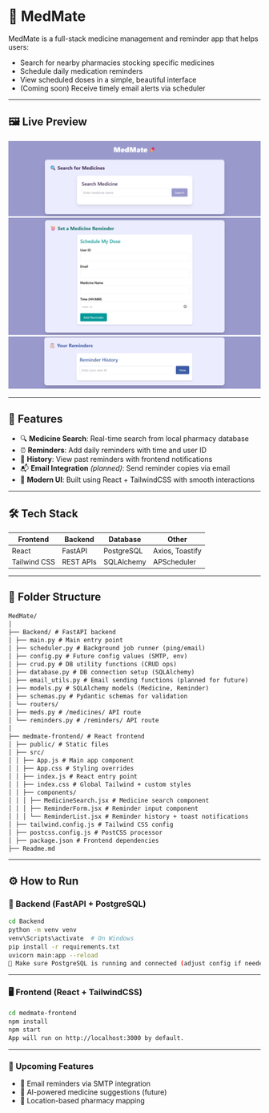 # 💊 MedMate

MedMate is a full-stack medicine management and reminder app that helps users:

- Search for nearby pharmacies stocking specific medicines
- Schedule daily medication reminders
- View scheduled doses in a simple, beautiful interface
- (Coming soon) Receive timely email alerts via scheduler

---

## 🖼️ Live Preview

![Webapp Preview Search Medicine](SearchMeds.png) 
![Webapp Preview Search Medicine](SetReminder.png) 
![Webapp Preview Search Medicine](ReminderList.png) 

---

## 🚀 Features

- 🔍 **Medicine Search**: Real-time search from local pharmacy database
- ⏰ **Reminders**: Add daily reminders with time and user ID
- 📜 **History**: View past reminders with frontend notifications
- 📬 **Email Integration** *(planned)*: Send reminder copies via email
- 🎨 **Modern UI**: Built using React + TailwindCSS with smooth interactions

---

## 🛠️ Tech Stack

| Frontend        | Backend       | Database    | Other             |
|-----------------|---------------|-------------|-------------------|
| React           | FastAPI       | PostgreSQL  | Axios, Toastify   |
| Tailwind CSS    | REST APIs     | SQLAlchemy  | APScheduler       |

---

## 📁 Folder Structure

```
MedMate/
│
├── Backend/ # FastAPI backend
│ ├── main.py # Main entry point
│ ├── scheduler.py # Background job runner (ping/email)
│ ├── config.py # Future config values (SMTP, env)
│ ├── crud.py # DB utility functions (CRUD ops)
│ ├── database.py # DB connection setup (SQLAlchemy)
│ ├── email_utils.py # Email sending functions (planned for future)
│ ├── models.py # SQLAlchemy models (Medicine, Reminder)
│ ├── schemas.py # Pydantic schemas for validation
│ └── routers/
│ ├── meds.py # /medicines/ API route
│ └── reminders.py # /reminders/ API route
│
├── medmate-frontend/ # React frontend
│ ├── public/ # Static files
│ ├── src/
│ │ ├── App.js # Main app component
│ │ ├── App.css # Styling overrides
│ │ ├── index.js # React entry point
│ │ ├── index.css # Global Tailwind + custom styles
│ │ ├── components/
│ │ │ ├── MedicineSearch.jsx # Medicine search component
│ │ │ ├── ReminderForm.jsx # Reminder input component
│ │ │ └── ReminderList.jsx # Reminder history + toast notifications
│ ├── tailwind.config.js # Tailwind CSS config
│ ├── postcss.config.js # PostCSS processor
│ ├── package.json # Frontend dependencies
├── Readme.md
```
---

## ⚙️ How to Run

### 🧪 Backend (FastAPI + PostgreSQL)

```bash
cd Backend
python -m venv venv
venv\Scripts\activate  # On Windows
pip install -r requirements.txt
uvicorn main:app --reload
🔁 Make sure PostgreSQL is running and connected (adjust config if needed)
```
---
### 🖥️ Frontend (React + TailwindCSS)
```bash
cd medmate-frontend
npm install
npm start
App will run on http://localhost:3000 by default.
```
---
### 📌 Upcoming Features
- 📧 Email reminders via SMTP integration
- 🧠 AI-powered medicine suggestions (future)
- 🏥 Location-based pharmacy mapping


